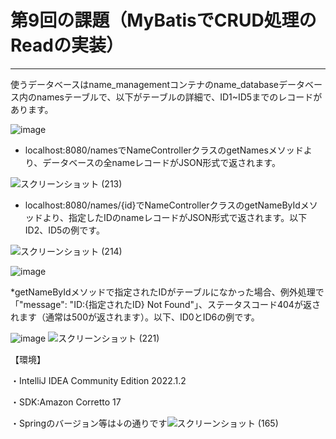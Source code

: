 # 第9回の課題（MyBatisでCRUD処理のReadの実装）
---
使うデータベースはname_managementコンテナのname_databaseデータベース内のnamesテーブルで、以下がテーブルの詳細で、ID1~ID5までのレコードがあります。

![image](https://user-images.githubusercontent.com/111167638/224326770-2f30b21f-3b38-4e7b-8f82-d55173e92593.png)

* localhost:8080/namesでNameControllerクラスのgetNamesメソッドより、データベースの全nameレコードがJSON形式で返されます。

![スクリーンショット (213)](https://user-images.githubusercontent.com/111167638/224325106-2db72af1-7d64-49a5-a861-a1d964dac88b.png)

* localhost:8080/names/{id}でNameControllerクラスのgetNameByIdメソッドより、指定したIDのnameレコードがJSON形式で返されます。以下ID2、ID5の例です。

![スクリーンショット (214)](https://user-images.githubusercontent.com/111167638/224325400-eaef0fe8-142f-47c4-a4c0-53a32de1b78d.png)

![image](https://user-images.githubusercontent.com/111167638/224325592-961ffb8c-753e-478c-8f90-6b963ec09355.png)

*getNameByIdメソッドで指定されたIDがテーブルになかった場合、例外処理で 「"message": "ID:{指定されたID} Not Found"」、ステータスコード404が返されます（通常は500が返されます）。以下、ID0とID6の例です。

![image](https://user-images.githubusercontent.com/111167638/224542389-3655af12-b8c1-4282-8457-774d24b27a78.png)
![スクリーンショット (221)](https://user-images.githubusercontent.com/111167638/224542421-1b0b268d-48af-4a27-8abf-a8a8f96b7fe8.png)



【環境】


・IntelliJ IDEA Community Edition 2022.1.2

・SDK:Amazon Corretto 17

・Springのバージョン等は↓の通りです![スクリーンショット (165)](https://user-images.githubusercontent.com/111167638/224520259-06ab7c79-eef2-411a-803c-7d17acf0d1cd.png)
